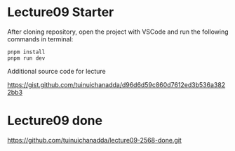 # Lecture09 Starter

After cloning repository, open the project with VSCode and run the following commands in terminal:

```
pnpm install
pnpm run dev
```

Additional source code for lecture

https://gist.github.com/tuinuichanadda/d96d6d59c860d7612ed3b536a3822bb3

# Lecture09 done
https://github.com/tuinuichanadda/lecture09-2568-done.git
